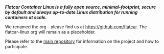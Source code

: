 ***Flatcar Container Linux is a fully open source, minimal-footprint, secure by default and always up-to-date Linux distribution for running containers at scale.***

We renamed the org - please find us at https://github.com/flatcar. The flatcar-linux org will remain as a placeholder.

Please refer to the [main repository](https://github.com/flatcar/Flatcar) for information on the project and how to participate.
